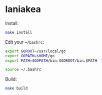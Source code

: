 # laniakea

Install:

```bash
make install
```

Edit your `~/bashrc`:

```bash
export GOROOT=/usr/local/go
export GOPATH=$HOME/go
export PATH=$GOPATH/bin:$GOROOT/bin:$PATH
```

```bash
source ~/.bashrc
```

Build:

```bash
make build
```
